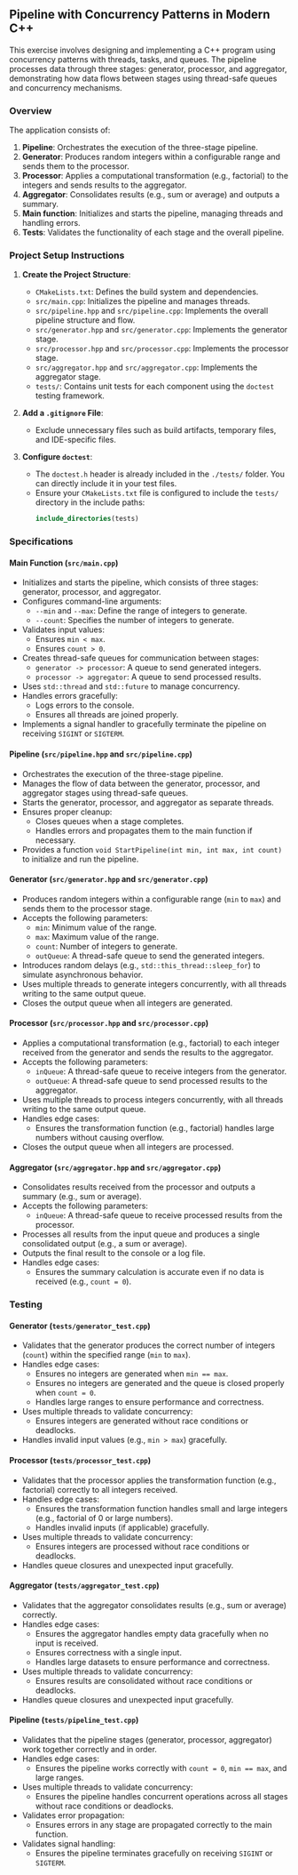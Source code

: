 ## Pipeline with Concurrency Patterns in Modern C++

This exercise involves designing and implementing a C++ program using concurrency patterns with threads, tasks, and queues. The pipeline processes data through three stages: generator, processor, and aggregator, demonstrating how data flows between stages using thread-safe queues and concurrency mechanisms.

### Overview
The application consists of:
1. **Pipeline**: Orchestrates the execution of the three-stage pipeline.
2. **Generator**: Produces random integers within a configurable range and sends them to the processor.
3. **Processor**: Applies a computational transformation (e.g., factorial) to the integers and sends results to the aggregator.
4. **Aggregator**: Consolidates results (e.g., sum or average) and outputs a summary.
5. **Main function**: Initializes and starts the pipeline, managing threads and handling errors.
6. **Tests**: Validates the functionality of each stage and the overall pipeline.

### Project Setup Instructions

1. **Create the Project Structure**:
   - `CMakeLists.txt`: Defines the build system and dependencies.
   - `src/main.cpp`: Initializes the pipeline and manages threads.
   - `src/pipeline.hpp` and `src/pipeline.cpp`: Implements the overall pipeline structure and flow.
   - `src/generator.hpp` and `src/generator.cpp`: Implements the generator stage.
   - `src/processor.hpp` and `src/processor.cpp`: Implements the processor stage.
   - `src/aggregator.hpp` and `src/aggregator.cpp`: Implements the aggregator stage.
   - `tests/`: Contains unit tests for each component using the `doctest` testing framework.

2. **Add a `.gitignore` File**:
   - Exclude unnecessary files such as build artifacts, temporary files, and IDE-specific files.

3. **Configure `doctest`**:
   - The `doctest.h` header is already included in the `./tests/` folder. You can directly include it in your test files.
   - Ensure your `CMakeLists.txt` file is configured to include the `tests/` directory in the include paths:
     ```cmake
     include_directories(tests)
     ```

### Specifications

#### Main Function (`src/main.cpp`)
- Initializes and starts the pipeline, which consists of three stages: generator, processor, and aggregator.
- Configures command-line arguments:
  - `--min` and `--max`: Define the range of integers to generate.
  - `--count`: Specifies the number of integers to generate.
- Validates input values:
  - Ensures `min < max`.
  - Ensures `count > 0`.
- Creates thread-safe queues for communication between stages:
  - `generator -> processor`: A queue to send generated integers.
  - `processor -> aggregator`: A queue to send processed results.
- Uses `std::thread` and `std::future` to manage concurrency.
- Handles errors gracefully:
  - Logs errors to the console.
  - Ensures all threads are joined properly.
- Implements a signal handler to gracefully terminate the pipeline on receiving `SIGINT` or `SIGTERM`.

#### Pipeline (`src/pipeline.hpp` and `src/pipeline.cpp`)
- Orchestrates the execution of the three-stage pipeline.
- Manages the flow of data between the generator, processor, and aggregator stages using thread-safe queues.
- Starts the generator, processor, and aggregator as separate threads.
- Ensures proper cleanup:
  - Closes queues when a stage completes.
  - Handles errors and propagates them to the main function if necessary.
- Provides a function `void StartPipeline(int min, int max, int count)` to initialize and run the pipeline.

#### Generator (`src/generator.hpp` and `src/generator.cpp`)
- Produces random integers within a configurable range (`min` to `max`) and sends them to the processor stage.
- Accepts the following parameters:
  - `min`: Minimum value of the range.
  - `max`: Maximum value of the range.
  - `count`: Number of integers to generate.
  - `outQueue`: A thread-safe queue to send the generated integers.
- Introduces random delays (e.g., `std::this_thread::sleep_for`) to simulate asynchronous behavior.
- Uses multiple threads to generate integers concurrently, with all threads writing to the same output queue.
- Closes the output queue when all integers are generated.

#### Processor (`src/processor.hpp` and `src/processor.cpp`)
- Applies a computational transformation (e.g., factorial) to each integer received from the generator and sends the results to the aggregator.
- Accepts the following parameters:
  - `inQueue`: A thread-safe queue to receive integers from the generator.
  - `outQueue`: A thread-safe queue to send processed results to the aggregator.
- Uses multiple threads to process integers concurrently, with all threads writing to the same output queue.
- Handles edge cases:
  - Ensures the transformation function (e.g., factorial) handles large numbers without causing overflow.
- Closes the output queue when all integers are processed.

#### Aggregator (`src/aggregator.hpp` and `src/aggregator.cpp`)
- Consolidates results received from the processor and outputs a summary (e.g., sum or average).
- Accepts the following parameters:
  - `inQueue`: A thread-safe queue to receive processed results from the processor.
- Processes all results from the input queue and produces a single consolidated output (e.g., a sum or average).
- Outputs the final result to the console or a log file.
- Handles edge cases:
  - Ensures the summary calculation is accurate even if no data is received (e.g., `count = 0`).

### Testing

#### Generator (`tests/generator_test.cpp`)
- Validates that the generator produces the correct number of integers (`count`) within the specified range (`min` to `max`).
- Handles edge cases:
  - Ensures no integers are generated when `min == max`.
  - Ensures no integers are generated and the queue is closed properly when `count = 0`.
  - Handles large ranges to ensure performance and correctness.
- Uses multiple threads to validate concurrency:
  - Ensures integers are generated without race conditions or deadlocks.
- Handles invalid input values (e.g., `min > max`) gracefully.

#### Processor (`tests/processor_test.cpp`)
- Validates that the processor applies the transformation function (e.g., factorial) correctly to all integers received.
- Handles edge cases:
  - Ensures the transformation function handles small and large integers (e.g., factorial of 0 or large numbers).
  - Handles invalid inputs (if applicable) gracefully.
- Uses multiple threads to validate concurrency:
  - Ensures integers are processed without race conditions or deadlocks.
- Handles queue closures and unexpected input gracefully.

#### Aggregator (`tests/aggregator_test.cpp`)
- Validates that the aggregator consolidates results (e.g., sum or average) correctly.
- Handles edge cases:
  - Ensures the aggregator handles empty data gracefully when no input is received.
  - Ensures correctness with a single input.
  - Handles large datasets to ensure performance and correctness.
- Uses multiple threads to validate concurrency:
  - Ensures results are consolidated without race conditions or deadlocks.
- Handles queue closures and unexpected input gracefully.

#### Pipeline (`tests/pipeline_test.cpp`)
- Validates that the pipeline stages (generator, processor, aggregator) work together correctly and in order.
- Handles edge cases:
  - Ensures the pipeline works correctly with `count = 0`, `min == max`, and large ranges.
- Uses multiple threads to validate concurrency:
  - Ensures the pipeline handles concurrent operations across all stages without race conditions or deadlocks.
- Validates error propagation:
  - Ensures errors in any stage are propagated correctly to the main function.
- Validates signal handling:
  - Ensures the pipeline terminates gracefully on receiving `SIGINT` or `SIGTERM`.







